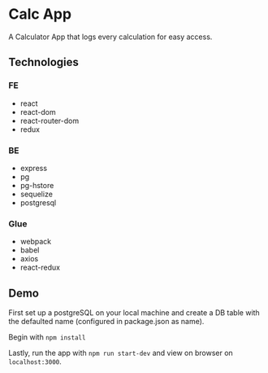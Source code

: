 # Calc App

A Calculator App that logs every calculation for easy access.

## Technologies

### FE
- react
- react-dom
- react-router-dom
- redux

### BE
- express
- pg
- pg-hstore
- sequelize
- postgresql

### Glue
- webpack
- babel
- axios
- react-redux

## Demo

First set up a postgreSQL on your local machine and create a DB table with the defaulted name (configured in package.json as name).

Begin with `npm install`

Lastly, run the app with `npm run start-dev` and view on browser on `localhost:3000`.
